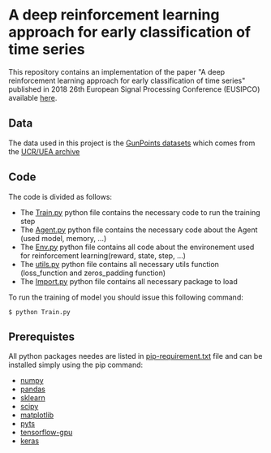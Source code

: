 # A deep reinforcement learning approach for early classification of time series
This repository contains an implementation of the paper "A deep reinforcement learning approach for early classification of time series" published in 2018 26th European Signal Processing Conference (EUSIPCO) available [here](https://hal.archives-ouvertes.fr/hal-01825472/document).

## Data
The data used in this project is the [GunPoints datasets](http://timeseriesclassification.com/description.php?Dataset=GunPoint)  which comes from the [UCR/UEA archive](http://timeseriesclassification.com/TSC.zip) 

## Code
The code is divided as follows:
* The [Train.py](Train.py) python file contains the necessary code to run the training step
* The [Agent.py](Agent.py) python file contains the necessary code about the Agent (used model, memory, ...)
* The [Env.py](Env.py) python file contains all code about the environement used for reinforcement learning(reward, state, step, ...)
* The [utils.py](utils.py) python file contains all necessary utils function (loss_function and zeros_padding function)
* The [Import.py](Import.py) python file contains all necessary package to load

To run the training of model you should issue this following command:
```
$ python Train.py 

```

## Prerequistes 
All python packages needes are listed in [pip-requirement.txt](pip-requirement.txt) file and can be installed simply using the pip command:

* [numpy](https://www.numpy.org)
* [pandas](https://pandas.pydata.org)
* [sklearn](https://scikit-learn.org/stable/)
* [scipy](https://www.scipy.org)
* [matplotlib](https://matplotlib.org)
* [pyts](https://pypi.org/project/pyts/)
* [tensorflow-gpu](https://www.tensorflow.org)
* [keras](https://keras.io)







